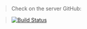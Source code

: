 > Check on the server GitHub:

> [![Build Status](https://travis-ci.org/joemccann/dillinger.svg?branch=master)](https://binatik.github.io/landing--gnomomix-server-swallow)